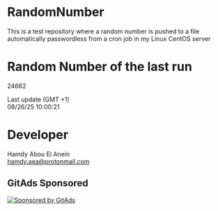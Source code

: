 # RandomNumber    
This is a test repository where a random number is pushed to a file automatically passwordless from a cron job in my Linux CentOS server    
# Random Number of the last run   
24662
      
Last update (GMT +1)    
08/26/25 10:00:21
# Developer    
Hamdy Abou El Anein   
hamdy.aea@protonmail.com
##  
##  
##  
##  
##  
## GitAds Sponsored   
[![Sponsored by GitAds](https://gitads.dev/v1/ad-serve?source=hamdyaea/gnu-coreutils-python@github)](https://gitads.dev/v1/ad-track?source=hamdyaea/gnu-coreutils-python@github)
<!-- GitAds-Verify: J7NMXBQSBAVVZVFPZO5UH8USUG1D1HCK -->
